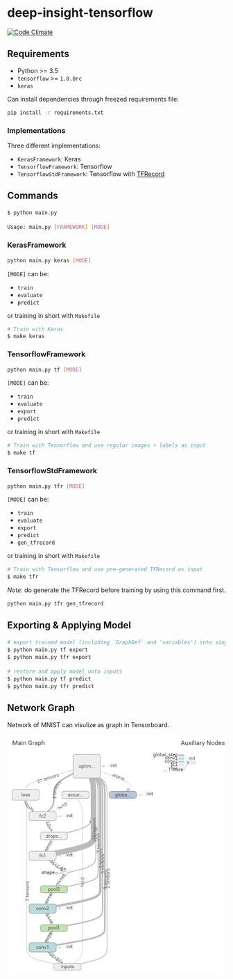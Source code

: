 # deep-insight-tensorflow

[![Code Climate](https://codeclimate.com/github/leVirve/deep-insight-tensorflow/badges/gpa.svg)](https://codeclimate.com/github/leVirve/deep-insight-tensorflow)

## Requirements

- Python >= 3.5
- `tensorflow` >= `1.0.0rc`
- `keras`

Can install dependencies through freezed requirements file:

```bash
pip install -r requirements.txt
```

### Implementations

Three different implementations:

- `KerasFramework`: Keras
- `TensorflowFramework`: Tensorflow
- `TensorflowStdFramework`: Tensorflow with [TFRecord](https://www.tensorflow.org/how_tos/reading_data/#standard_tensorflow_format)

## Commands

```bash
$ python main.py

Usage: main.py [FRAMEWORK] [MODE]
```

### KerasFramework

```bash
python main.py keras [MODE]
```

`[MODE]` can be:

- `train`
- `evaluate`
- `predict`

or training in short with `Makefile`

```bash
# Train with Keras
$ make keras
```

### TensorflowFramework

```bash
python main.py tf [MODE]
```

`[MODE]` can be:

- `train`
- `evaluate`
- `export`
- `predict`

or training in short with `Makefile`

```bash
# Train with Tensorflow and use regular images + labels as input
$ make tf
```

### TensorflowStdFramework

```bash
python main.py tfr [MODE]
```

`[MODE]` can be:

- `train`
- `evaluate`
- `export`
- `predict`
- `gen_tfrecord`

or training in short with `Makefile`

```bash
# Train with Tensorflow and use pre-generated TFRecord as input
$ make tfr
```

*Note*: do generate the TFRecord before training by using this command first.

```bash
python main.py tfr gen_tfrecord
```

## Exporting & Applying Model

```bash
# export trained model (including `GraphDef` and 'variables') into single file
$ python main.py tf export
$ python main.py tfr export

# restore and apply model onto inputs
$ python main.py tf predict
$ python main.py tfr predict
```

## Network Graph

Network of MNIST can visulize as graph in Tensorboard.

![mnist in tensorflow](doc/img/mnist-tsb-graph.png)
